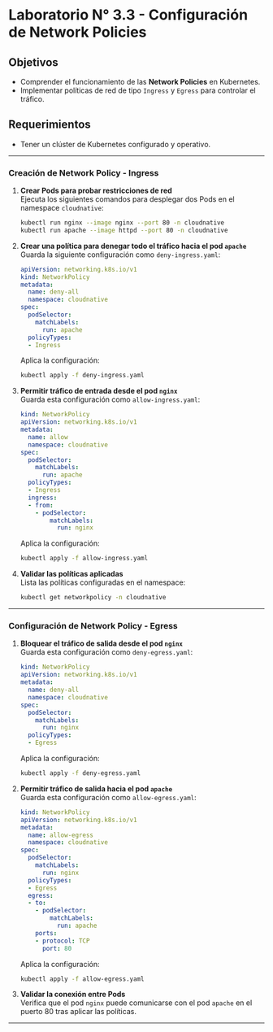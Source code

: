 # Laboratorio N° 3.3 - Configuración de Network Policies

## Objetivos
- Comprender el funcionamiento de las **Network Policies** en Kubernetes.
- Implementar políticas de red de tipo `Ingress` y `Egress` para controlar el tráfico.

## Requerimientos
- Tener un clúster de Kubernetes configurado y operativo.

---

### Creación de Network Policy - Ingress

1. **Crear Pods para probar restricciones de red**  
   Ejecuta los siguientes comandos para desplegar dos Pods en el namespace `cloudnative`:
   ```bash
   kubectl run nginx --image nginx --port 80 -n cloudnative
   kubectl run apache --image httpd --port 80 -n cloudnative
   ```

2. **Crear una política para denegar todo el tráfico hacia el pod `apache`**  
   Guarda la siguiente configuración como `deny-ingress.yaml`:
   ```yaml
   apiVersion: networking.k8s.io/v1
   kind: NetworkPolicy
   metadata:
     name: deny-all
     namespace: cloudnative
   spec:
     podSelector:
       matchLabels:
         run: apache
     policyTypes:
     - Ingress
   ```

   Aplica la configuración:
   ```bash
   kubectl apply -f deny-ingress.yaml
   ```

3. **Permitir tráfico de entrada desde el pod `nginx`**  
   Guarda esta configuración como `allow-ingress.yaml`:
   ```yaml
   kind: NetworkPolicy
   apiVersion: networking.k8s.io/v1
   metadata:
     name: allow
     namespace: cloudnative
   spec:
     podSelector:
       matchLabels:
         run: apache
     policyTypes:
     - Ingress
     ingress:
     - from:
       - podSelector:
           matchLabels:
             run: nginx
   ```

   Aplica la configuración:
   ```bash
   kubectl apply -f allow-ingress.yaml
   ```

4. **Validar las políticas aplicadas**  
   Lista las políticas configuradas en el namespace:
   ```bash
   kubectl get networkpolicy -n cloudnative
   ```

---

### Configuración de Network Policy - Egress

1. **Bloquear el tráfico de salida desde el pod `nginx`**  
   Guarda esta configuración como `deny-egress.yaml`:
   ```yaml
   kind: NetworkPolicy
   apiVersion: networking.k8s.io/v1
   metadata:
     name: deny-all
     namespace: cloudnative
   spec:
     podSelector:
       matchLabels:
         run: nginx
     policyTypes:
     - Egress
   ```

   Aplica la configuración:
   ```bash
   kubectl apply -f deny-egress.yaml
   ```

2. **Permitir tráfico de salida hacia el pod `apache`**  
   Guarda esta configuración como `allow-egress.yaml`:
   ```yaml
   kind: NetworkPolicy
   apiVersion: networking.k8s.io/v1
   metadata:
     name: allow-egress
     namespace: cloudnative
   spec:
     podSelector:
       matchLabels:
         run: nginx
     policyTypes:
     - Egress
     egress:
     - to:
       - podSelector:
           matchLabels:
             run: apache
       ports:
       - protocol: TCP
         port: 80
   ```

   Aplica la configuración:
   ```bash
   kubectl apply -f allow-egress.yaml
   ```

3. **Validar la conexión entre Pods**  
   Verifica que el pod `nginx` puede comunicarse con el pod `apache` en el puerto 80 tras aplicar las políticas.

---
